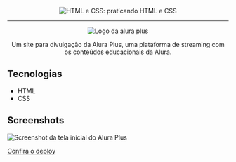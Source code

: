 
<p align="center"> <img src="https://imgur.com/BASzVop.png" alt="HTML e CSS: praticando HTML e CSS"> </p>

<hr>

<p align="center"> <img src="https://github.com/MonicaHillman/aluraplus/blob/aula04/img/Logo.png?raw=true" alt="Logo da alura plus"> </p>
<p align="center">Um site para divulgação da Alura Plus, uma plataforma de streaming com os conteúdos educacionais da Alura.</p>

## Tecnologias
* HTML
* CSS

## Screenshots
![Screenshot da tela inicial do Alura Plus](https://imgur.com/nKUf7MK.png)


[Confira o deploy](https://patyfil.github.io/aluraplus/)
